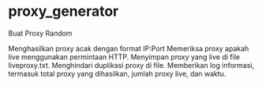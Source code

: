 # proxy_generator
Buat Proxy Random

Menghasilkan proxy acak dengan format IP:Port
Memeriksa proxy apakah live menggunakan permintaan HTTP.
Menyimpan proxy yang live di file liveproxy.txt.
Menghindari duplikasi proxy di file.
Memberikan log informasi, termasuk total proxy yang dihasilkan, jumlah proxy live, dan waktu.
